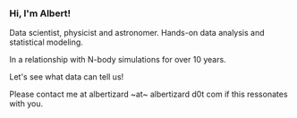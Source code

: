 ### Hi, I'm Albert!

Data scientist, physicist and astronomer. Hands-on data analysis and statistical modeling.

In a relationship with N-body simulations for over 10 years.

Let's see what data can tell us!

Please contact me at albertizard ~at~ albertizard d0t com if this ressonates with you.

<!--
**albertizard/albertizard** is a ✨ _special_ ✨ repository because its `README.md` (this file) appears on your GitHub profile.

Here are some ideas to get you started:

- 🔭 I’m currently working on ...
- 🌱 I’m currently learning ...
- 👯 I’m looking to collaborate on ...
- 🤔 I’m looking for help with ...
- 💬 Ask me about ...
- 📫 How to reach me: ...
- 😄 Pronouns: ...
- ⚡ Fun fact: ...
-->

